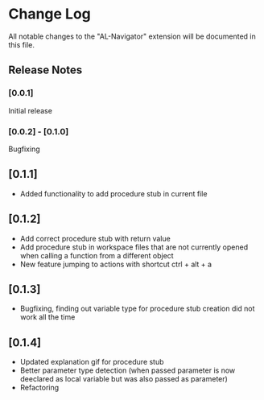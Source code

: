 # Change Log

All notable changes to the "AL-Navigator" extension will be documented in this file.

## Release Notes

### [0.0.1] 

Initial release

### [0.0.2] - [0.1.0]

Bugfixing

## [0.1.1]

- Added functionality to add procedure stub in current file

## [0.1.2]

- Add correct procedure stub with return value
- Add procedure stub in workspace files that are not currently opened when calling a function from a different object
- New feature jumping to actions with shortcut ctrl + alt + a

## [0.1.3]

- Bugfixing, finding out variable type for procedure stub creation did not work all the time

## [0.1.4]

- Updated explanation gif for procedure stub
- Better parameter type detection (when passed parameter is now deeclared as local variable but was also passed as parameter)
- Refactoring 

